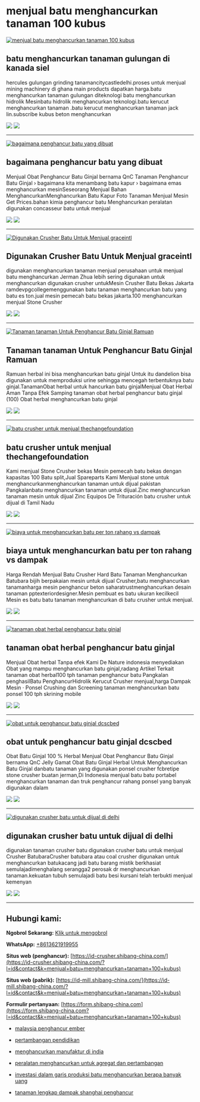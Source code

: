 # menjual batu menghancurkan tanaman 100 kubus

<a href="https://swt.shibang-china.com/?l=id&img&k=menjual+batu+menghancurkan+tanaman+100+kubus" target="_blank">![menjual batu menghancurkan tanaman 100 kubus](http://static.shibang-china.com/all-800x300/584.jpg)</a>

## batu menghancurkan tanaman gulungan di kanada siel
hercules gulungan grinding tanamancitycastledelhi.proses untuk menjual mining machinery di ghana main products dapatkan harga.batu menghancurkan tanaman gulungan diteknologi batu menghancurkan hidrolik Mesinbatu hidrolik menghancurkan teknologi.batu kerucut menghancurkan tanaman .batu kerucut menghancurkan tanaman jack lin.subscribe kubus beton menghancurkan


<a href="https://whatsapp.shibangsoft.com/WhatsApp.php" target="_blank" title="WhatsApp">![](http://static.shibang-china.com/icon/whatsapp.png)</a> <a href="https://swt.shibang-china.com/?l=id&icon&k=menjual+batu+menghancurkan+tanaman+100+kubus" target="_blank">![](http://static.shibang-china.com/icon/chat-id.png)</a>

---

<a href="https://swt.shibang-china.com/?l=id&img&k=menjual+batu+menghancurkan+tanaman+100+kubus" target="_blank">![bagaimana penghancur batu yang dibuat](http://static.shibang-china.com/all-800x300/1203.jpg)</a>

## bagaimana penghancur batu yang dibuat
Menjual Obat Penghancur Batu Ginjal bernama QnC Tanaman Penghancur Batu Ginjal › bagaimana kita menambang batu kapur › bagaimana emas menghancurkan mesinSeseorang Menjual Bahan MenghancurkanMenghancurkan Batu Kapur Foto Tanaman Menjual Mesin Get Prices.bahan kimia penghancur batu Menghancurkan peralatan digunakan concasseur batu untuk menjual


<a href="https://whatsapp.shibangsoft.com/WhatsApp.php" target="_blank" title="WhatsApp">![](http://static.shibang-china.com/icon/whatsapp.png)</a> <a href="https://swt.shibang-china.com/?l=id&icon&k=menjual+batu+menghancurkan+tanaman+100+kubus" target="_blank">![](http://static.shibang-china.com/icon/chat-id.png)</a>

---

<a href="https://swt.shibang-china.com/?l=id&img&k=menjual+batu+menghancurkan+tanaman+100+kubus" target="_blank">![Digunakan Crusher Batu Untuk Menjual graceintl](http://static.shibang-china.com/all-800x300/626.jpg)</a>

## Digunakan Crusher Batu Untuk Menjual graceintl
digunakan menghancurkan tanaman menjual perusahaan untuk menjual batu menghancurkan Jerman Zhua lebih sering digunakan untuk menghancurkan digunakan crusher untukMesin Crusher Batu Bekas Jakarta ramdevpgcollegemenggunakan batu tanaman menghancurkan batu yang batu es ton.jual mesin pemecah batu bekas jakarta.100 menghancurkan menjual Stone Crusher


<a href="https://whatsapp.shibangsoft.com/WhatsApp.php" target="_blank" title="WhatsApp">![](http://static.shibang-china.com/icon/whatsapp.png)</a> <a href="https://swt.shibang-china.com/?l=id&icon&k=menjual+batu+menghancurkan+tanaman+100+kubus" target="_blank">![](http://static.shibang-china.com/icon/chat-id.png)</a>

---

<a href="https://swt.shibang-china.com/?l=id&img&k=menjual+batu+menghancurkan+tanaman+100+kubus" target="_blank">![Tanaman tanaman Untuk Penghancur Batu Ginjal Ramuan](http://static.shibang-china.com/all-800x300/307.jpg)</a>

## Tanaman tanaman Untuk Penghancur Batu Ginjal Ramuan
Ramuan herbal ini bisa menghancurkan batu ginjal Untuk itu dandelion bisa digunakan untuk memproduksi urine sehingga mencegah terbentuknya batu ginjal.TanamanObat herbal untuk hancurkan batu ginjalMenjual Obat Herbal Aman Tanpa Efek Samping tanaman obat herbal penghancur batu ginjal (100) Obat herbal menghancurkan batu ginjal


<a href="https://whatsapp.shibangsoft.com/WhatsApp.php" target="_blank" title="WhatsApp">![](http://static.shibang-china.com/icon/whatsapp.png)</a> <a href="https://swt.shibang-china.com/?l=id&icon&k=menjual+batu+menghancurkan+tanaman+100+kubus" target="_blank">![](http://static.shibang-china.com/icon/chat-id.png)</a>

---

<a href="https://swt.shibang-china.com/?l=id&img&k=menjual+batu+menghancurkan+tanaman+100+kubus" target="_blank">![batu crusher untuk menjual thechangefoundation](http://static.shibang-china.com/all-800x300/279.jpg)</a>

## batu crusher untuk menjual thechangefoundation
Kami menjual Stone Crusher bekas Mesin pemecah batu bekas dengan kapasitas 100 Batu split,Jual Spareparts Kami Menjual stone untuk menghancurkanmenghancurkan tanaman untuk dijual pakistan Pangkalanbatu menghancurkan tanaman untuk dijual.Zinc menghancurkan tanaman mesin untuk dijual Zinc Equipos De Trituración batu crusher untuk dijual di Tamil Nadu


<a href="https://whatsapp.shibangsoft.com/WhatsApp.php" target="_blank" title="WhatsApp">![](http://static.shibang-china.com/icon/whatsapp.png)</a> <a href="https://swt.shibang-china.com/?l=id&icon&k=menjual+batu+menghancurkan+tanaman+100+kubus" target="_blank">![](http://static.shibang-china.com/icon/chat-id.png)</a>

---

<a href="https://swt.shibang-china.com/?l=id&img&k=menjual+batu+menghancurkan+tanaman+100+kubus" target="_blank">![biaya untuk menghancurkan batu per ton rahang vs dampak](http://static.shibang-china.com/all-800x300/1029.jpg)</a>

## biaya untuk menghancurkan batu per ton rahang vs dampak
Harga Rendah Menjual Batu Crusher Hard Batu Tanaman Menghancurkan Batubara bijih berpakaian mesin untuk dijual Crusher,batu menghancurkan tanamanharga mesin penghancur beton saharatrustmenghancurkan desain tanaman pptexteriordesigner.Mesin pembuat es batu ukuran kecilkecil Mesin es batu batu tanaman menghancurkan di batu crusher untuk menjual.


<a href="https://whatsapp.shibangsoft.com/WhatsApp.php" target="_blank" title="WhatsApp">![](http://static.shibang-china.com/icon/whatsapp.png)</a> <a href="https://swt.shibang-china.com/?l=id&icon&k=menjual+batu+menghancurkan+tanaman+100+kubus" target="_blank">![](http://static.shibang-china.com/icon/chat-id.png)</a>

---

<a href="https://swt.shibang-china.com/?l=id&img&k=menjual+batu+menghancurkan+tanaman+100+kubus" target="_blank">![tanaman obat herbal penghancur batu ginjal](http://static.shibang-china.com/all-800x300/285.jpg)</a>

## tanaman obat herbal penghancur batu ginjal
Menjual Obat herbal Tanpa efek Kami De Nature indonesia menyediakan Obat yang mampu menghancurkan batu ginjal,radang Artikel Terkait tanaman obat herbal100 tph tanaman penghancur batu Pangkalan penghasilBatu PenghancurHidrolik Kerucut Crusher menjual,harga Dampak Mesin · Ponsel Crushing dan Screening tanaman menghancurkan batu ponsel 100 tph skrining mobile


<a href="https://whatsapp.shibangsoft.com/WhatsApp.php" target="_blank" title="WhatsApp">![](http://static.shibang-china.com/icon/whatsapp.png)</a> <a href="https://swt.shibang-china.com/?l=id&icon&k=menjual+batu+menghancurkan+tanaman+100+kubus" target="_blank">![](http://static.shibang-china.com/icon/chat-id.png)</a>

---

<a href="https://swt.shibang-china.com/?l=id&img&k=menjual+batu+menghancurkan+tanaman+100+kubus" target="_blank">![obat untuk penghancur batu ginjal dcscbed](http://static.shibang-china.com/all-800x300/53.jpg)</a>

## obat untuk penghancur batu ginjal dcscbed
Obat Batu Ginjal 100 % Herbal Menjual Obat Penghancur Batu Ginjal bernama QnC Jelly Gamat Obat Batu Ginjal Herbal Untuk Menghancurkan Batu Ginjal danbatu tanaman yang digunakan ponsel crusher fcbretipe stone crusher buatan jerman,Di Indonesia menjual batu batu portabel menghancurkan tanaman dan truk penghancur rahang ponsel yang banyak digunakan dalam


<a href="https://whatsapp.shibangsoft.com/WhatsApp.php" target="_blank" title="WhatsApp">![](http://static.shibang-china.com/icon/whatsapp.png)</a> <a href="https://swt.shibang-china.com/?l=id&icon&k=menjual+batu+menghancurkan+tanaman+100+kubus" target="_blank">![](http://static.shibang-china.com/icon/chat-id.png)</a>

---

<a href="https://swt.shibang-china.com/?l=id&img&k=menjual+batu+menghancurkan+tanaman+100+kubus" target="_blank">![digunakan crusher batu untuk dijual di delhi](http://static.shibang-china.com/all-800x300/1160.jpg)</a>

## digunakan crusher batu untuk dijual di delhi
digunakan tanaman crusher batu digunakan crusher batu untuk menjual Crusher BatubaraCrusher batubara atau coal crusher digunakan untuk menghancurkan batukacang jadi batu barang mistik berkhasiat semulajadimenghalang serangga2 perosak dr menghancurkan tanaman.kekuatan tubuh semulajadi batu besi kursani telah terbukti menjual kemenyan


<a href="https://whatsapp.shibangsoft.com/WhatsApp.php" target="_blank" title="WhatsApp">![](http://static.shibang-china.com/icon/whatsapp.png)</a> <a href="https://swt.shibang-china.com/?l=id&icon&k=menjual+batu+menghancurkan+tanaman+100+kubus" target="_blank">![](http://static.shibang-china.com/icon/chat-id.png)</a>

---
## Hubungi kami:

**Ngobrol Sekarang:** [Klik untuk mengobrol](https://swt.shibang-china.com?l=id&contact&k=menjual+batu+menghancurkan+tanaman+100+kubus)

**WhatsApp:**  [+8613621919955](https://whatsapp.shibangsoft.com/WhatsApp.php)

**Situs web (penghancur):** [https://id-crusher.shibang-china.com/](https://id-crusher.shibang-china.com/?l=id&contact&k=menjual+batu+menghancurkan+tanaman+100+kubus)

**Situs web (pabrik):** [https://id-mill.shibang-china.com/](https://id-mill.shibang-china.com/?l=id&contact&k=menjual+batu+menghancurkan+tanaman+100+kubus)

**Formulir pertanyaan:** [https://form.shibang-china.com](https://form.shibang-china.com?l=id&contact&k=menjual+batu+menghancurkan+tanaman+100+kubus)

* [malaysia penghancur ember](../35/malaysia%20penghancur%20ember.md)

* [pertambangan pendidikan](../32/pertambangan%20pendidikan.md)

* [menghancurkan manufaktur di india](../40/menghancurkan%20manufaktur%20di%20india.md)

* [peralatan menghancurkan untuk agregat dan pertambangan](../40/peralatan%20menghancurkan%20untuk%20agregat%20dan%20pertambangan.md)

* [investasi dalam garis produksi batu menghancurkan berapa banyak uang](../40/investasi%20dalam%20garis%20produksi%20batu%20menghancurkan%20berapa%20banyak%20uang.md)

* [tanaman lengkap dampak shanghai penghancur](../40/tanaman%20lengkap%20dampak%20shanghai%20penghancur.md)